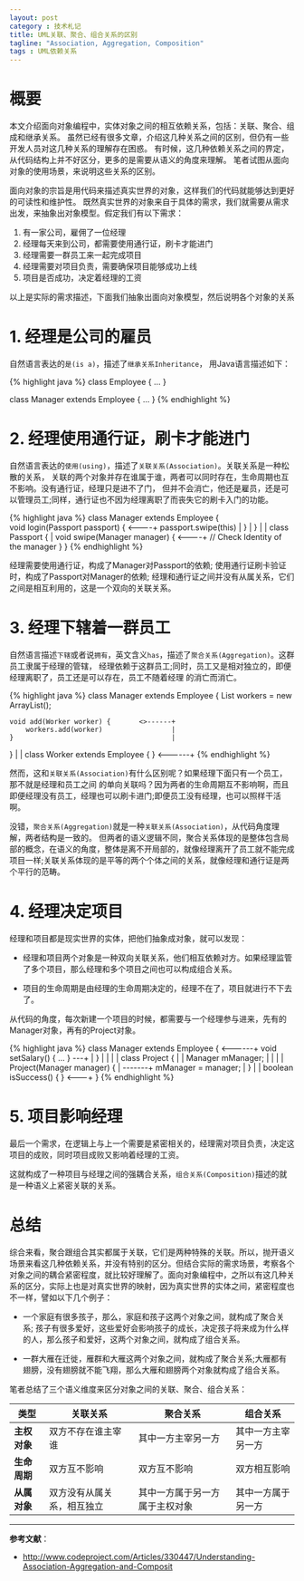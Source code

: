 ```yaml
---
layout: post
category : 技术札记
title: UML关联、聚合、组合关系的区别
tagline: "Association, Aggregation, Composition"
tags : UML依赖关系
---
```


# 概要

本文介绍面向对象编程中，实体对象之间的相互依赖关系，包括：关联、聚合、组成和继承关系。
虽然已经有很多文章，介绍这几种关系之间的区别，但仍有一些开发人员对这几种关系的理解存在困惑。
有时候，这几种依赖关系之间的界定，从代码结构上并不好区分，更多的是需要从语义的角度来理解。
笔者试图从面向对象的使用场景，来说明这些关系的区别。

面向对象的宗旨是用代码来描述真实世界的对象，这样我们的代码就能够达到更好的可读性和维护性。
既然真实世界的对象来自于具体的需求，我们就需要从需求出发，来抽象出对象模型。假定我们有以下需求：

1. 有一家公司，雇佣了一位经理
2. 经理每天来到公司，都需要使用通行证，刷卡才能进门
3. 经理需要一群员工来一起完成项目
4. 经理需要对项目负责，需要确保项目能够成功上线
5. 项目是否成功，决定着经理的工资

以上是实际的需求描述，下面我们抽象出面向对象模型，然后说明各个对象的关系


# 1. 经理是公司的雇员

自然语言表达的`是(is a)`，描述了`继承关系Inheritance`， 用Java语言描述如下：

{% highlight java %}
class Employee { ... }

class Manager extends Employee { ... }
{% endhighlight %}

# 2. 经理使用通行证，刷卡才能进门

自然语言表达的`使用(using)`，描述了`关联关系(Association)`。关联关系是一种松散的关系，
关联的两个对象并存在谁属于谁，两者可以同时存在，生命周期也互不影响。没有通行证，经理只是进不了门，
但并不会消亡，他还是雇员，还是可以管理员工;同样，通行证也不因为经理离职了而丧失它的刷卡入门的功能。

{% highlight java %}
class Manager extends Employee {    
    void login(Passport passport) {         <----+
        passport.swipe(this)                     |
    }                                            |
}                                                |
                                                 |
class Passport {                                 |
    void swipe(Manager manager) {           <----+
        // Check Identity of the manager
    }
}
{% endhighlight %}

经理需要使用通行证，构成了Manager对Passport的依赖; 
使用通行证刷卡验证时，构成了Passport对Manager的依赖;
经理和通行证之间并没有从属关系，它们之间是相互利用的，这是一个双向的关联关系。


# 3. 经理下辖着一群员工

自然语言描述`下辖`或者说`拥有`，英文含义`has`，描述了`聚合关系(Aggregation)`。这群员工隶属于经理的管辖，
经理依赖于这群员工;同时，员工又是相对独立的，即便经理离职了，员工还是可以存在，员工不随着经理
的消亡而消亡。

{% highlight java %}
class Manager extends Employee {
    List<Worker> workers = new ArrayList<Worker>();

    void add(Worker worker) {       <>------+
        workers.add(worker)                 |
    }                                       |
}                                           |
                                            |
class Worker extends Employee { }    <------+
{% endhighlight %}

然而，这和`关联关系(Association)`有什么区别呢？如果经理下面只有一个员工，那不就是经理和员工之间
的单向关联吗？因为两者的生命周期互不影响啊，而且即便经理没有员工，经理也可以刷卡进门;即便员工没有经理，也可以照样干活啊。

没错，`聚合关系(Aggregation)`就是一种`关联关系(Association)`，从代码角度理解，两者结构是一致的。
但两者的语义逻辑不同，聚合关系体现的是整体包含局部的概念，在语义的角度，整体是离不开局部的，就像经理离开了员工就不能完成项目一样;关联关系体现的是平等的两个个体之间的关系，就像经理和通行证是两个平行的范畴。


# 4. 经理决定项目

经理和项目都是现实世界的实体，把他们抽象成对象，就可以发现：

- 经理和项目两个对象是一种双向关联关系，他们相互依赖对方。如果经理监管了多个项目，那么经理和多个项目之间也可以构成组合关系。

- 项目的生命周期是由经理的生命周期决定的，经理不在了，项目就进行不下去了。

从代码的角度，每次新建一个项目的时候，都需要与一个经理参与进来，先有的Manager对象，再有的Project对象。

{% highlight java %}
class Manager extends Employee {       <------+
    void setSalary() { ... }   ---+           |
}                                 |           |
                                  |           |
class Project {                   |           |
    Manager mManager;             |           |
                                  |           |
    Project(Manager manager) {    |    -------+
        mManager = manager;       |
    }                             |
                                  |
    boolean isSuccess() { }   <---+
}
{% endhighlight %}

# 5. 项目影响经理

最后一个需求，在逻辑上与上一个需要是紧密相关的，经理需对项目负责，决定这项目的成败，同时项目成败又影响着经理的工资。

这就构成了一种项目与经理之间的强耦合关系，`组合关系(Composition)`描述的就是一种语义上紧密关联的关系。

# 总结

综合来看，聚合跟组合其实都属于关联，它们是两种特殊的关联。所以，抛开语义场景来看这几种依赖关系，并没有特别的区分。但结合实际的需求场景，考察各个对象之间的耦合紧密程度，就比较好理解了。面向对象编程中，之所以有这几种关系的区分，实际上也是对真实世界的映射，因为真实世界的实体之间，紧密程度也不一样，譬如以下几个例子：

- 一个家庭有很多孩子，那么，家庭和孩子这两个对象之间，就构成了聚合关系; 孩子有很多爱好，这些爱好会影响孩子的成长，决定孩子将来成为什么样的人，那么孩子和爱好，这两个对象之间，就构成了组合关系。

- 一群大雁在迁徙，雁群和大雁这两个对象之间，就构成了聚合关系;大雁都有翅膀，没有翅膀就不能飞翔，那么大雁和翅膀两个对象就构成了组合关系。

笔者总结了三个语义维度来区分对象之间的关联、聚合、组合关系：

类型        | 关联关系 | 聚合关系 | 组合关系
-----       | -----   | -----   | -----
**主权对象** | 双方不存在谁主宰谁 | 其中一方主宰另一方 | 其中一方主宰另一方
**生命周期** | 双方互不影响 | 双方互不影响 | 双方相互影响
**从属对象** | 双方没有从属关系，相互独立 | 其中一方属于另一方属于主权对象 | 其中一方属于另一方

---

**参考文献**：

- <http://www.codeproject.com/Articles/330447/Understanding-Association-Aggregation-and-Composit>
